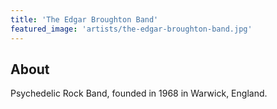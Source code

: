 ```yaml
---
title: 'The Edgar Broughton Band'
featured_image: 'artists/the-edgar-broughton-band.jpg'
---
```


## About

Psychedelic Rock Band, founded in 1968 in Warwick, England.
